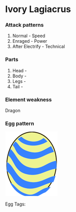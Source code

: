 # Ivory Lagiacrus

### Attack patterns
1. Normal - Speed
2. Enraged - Power
3. After Electrify - Technical

### Parts
1. Head - 
2. Body - 
3. Legs - 
4. Tail - 

### Element weakness
Dragon 

### Egg pattern
![image info](../assets/ivory_lagiacrus.png)

Egg Tags: 